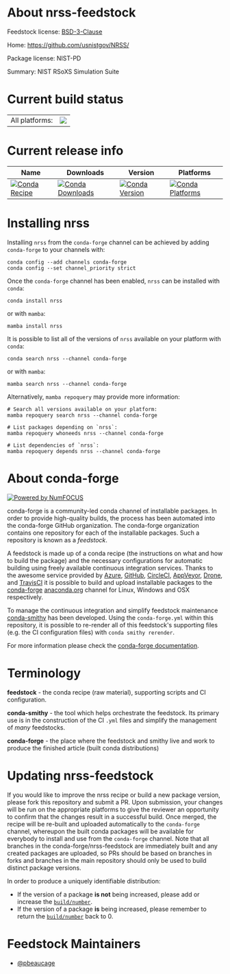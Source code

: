 About nrss-feedstock
====================

Feedstock license: [BSD-3-Clause](https://github.com/conda-forge/nrss-feedstock/blob/main/LICENSE.txt)

Home: https://github.com/usnistgov/NRSS/

Package license: NIST-PD

Summary: NIST RSoXS Simulation Suite

Current build status
====================


<table><tr><td>All platforms:</td>
    <td>
      <a href="https://dev.azure.com/conda-forge/feedstock-builds/_build/latest?definitionId=26043&branchName=main">
        <img src="https://dev.azure.com/conda-forge/feedstock-builds/_apis/build/status/nrss-feedstock?branchName=main">
      </a>
    </td>
  </tr>
</table>

Current release info
====================

| Name | Downloads | Version | Platforms |
| --- | --- | --- | --- |
| [![Conda Recipe](https://img.shields.io/badge/recipe-nrss-green.svg)](https://anaconda.org/conda-forge/nrss) | [![Conda Downloads](https://img.shields.io/conda/dn/conda-forge/nrss.svg)](https://anaconda.org/conda-forge/nrss) | [![Conda Version](https://img.shields.io/conda/vn/conda-forge/nrss.svg)](https://anaconda.org/conda-forge/nrss) | [![Conda Platforms](https://img.shields.io/conda/pn/conda-forge/nrss.svg)](https://anaconda.org/conda-forge/nrss) |

Installing nrss
===============

Installing `nrss` from the `conda-forge` channel can be achieved by adding `conda-forge` to your channels with:

```
conda config --add channels conda-forge
conda config --set channel_priority strict
```

Once the `conda-forge` channel has been enabled, `nrss` can be installed with `conda`:

```
conda install nrss
```

or with `mamba`:

```
mamba install nrss
```

It is possible to list all of the versions of `nrss` available on your platform with `conda`:

```
conda search nrss --channel conda-forge
```

or with `mamba`:

```
mamba search nrss --channel conda-forge
```

Alternatively, `mamba repoquery` may provide more information:

```
# Search all versions available on your platform:
mamba repoquery search nrss --channel conda-forge

# List packages depending on `nrss`:
mamba repoquery whoneeds nrss --channel conda-forge

# List dependencies of `nrss`:
mamba repoquery depends nrss --channel conda-forge
```


About conda-forge
=================

[![Powered by
NumFOCUS](https://img.shields.io/badge/powered%20by-NumFOCUS-orange.svg?style=flat&colorA=E1523D&colorB=007D8A)](https://numfocus.org)

conda-forge is a community-led conda channel of installable packages.
In order to provide high-quality builds, the process has been automated into the
conda-forge GitHub organization. The conda-forge organization contains one repository
for each of the installable packages. Such a repository is known as a *feedstock*.

A feedstock is made up of a conda recipe (the instructions on what and how to build
the package) and the necessary configurations for automatic building using freely
available continuous integration services. Thanks to the awesome service provided by
[Azure](https://azure.microsoft.com/en-us/services/devops/), [GitHub](https://github.com/),
[CircleCI](https://circleci.com/), [AppVeyor](https://www.appveyor.com/),
[Drone](https://cloud.drone.io/welcome), and [TravisCI](https://travis-ci.com/)
it is possible to build and upload installable packages to the
[conda-forge](https://anaconda.org/conda-forge) [anaconda.org](https://anaconda.org/)
channel for Linux, Windows and OSX respectively.

To manage the continuous integration and simplify feedstock maintenance
[conda-smithy](https://github.com/conda-forge/conda-smithy) has been developed.
Using the ``conda-forge.yml`` within this repository, it is possible to re-render all of
this feedstock's supporting files (e.g. the CI configuration files) with ``conda smithy rerender``.

For more information please check the [conda-forge documentation](https://conda-forge.org/docs/).

Terminology
===========

**feedstock** - the conda recipe (raw material), supporting scripts and CI configuration.

**conda-smithy** - the tool which helps orchestrate the feedstock.
                   Its primary use is in the construction of the CI ``.yml`` files
                   and simplify the management of *many* feedstocks.

**conda-forge** - the place where the feedstock and smithy live and work to
                  produce the finished article (built conda distributions)


Updating nrss-feedstock
=======================

If you would like to improve the nrss recipe or build a new
package version, please fork this repository and submit a PR. Upon submission,
your changes will be run on the appropriate platforms to give the reviewer an
opportunity to confirm that the changes result in a successful build. Once
merged, the recipe will be re-built and uploaded automatically to the
`conda-forge` channel, whereupon the built conda packages will be available for
everybody to install and use from the `conda-forge` channel.
Note that all branches in the conda-forge/nrss-feedstock are
immediately built and any created packages are uploaded, so PRs should be based
on branches in forks and branches in the main repository should only be used to
build distinct package versions.

In order to produce a uniquely identifiable distribution:
 * If the version of a package **is not** being increased, please add or increase
   the [``build/number``](https://docs.conda.io/projects/conda-build/en/latest/resources/define-metadata.html#build-number-and-string).
 * If the version of a package **is** being increased, please remember to return
   the [``build/number``](https://docs.conda.io/projects/conda-build/en/latest/resources/define-metadata.html#build-number-and-string)
   back to 0.

Feedstock Maintainers
=====================

* [@pbeaucage](https://github.com/pbeaucage/)


